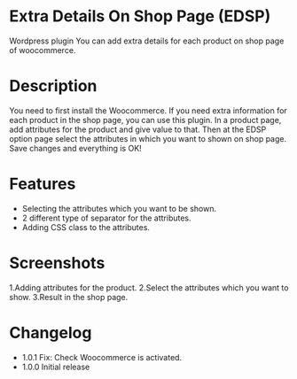 # Extra Details On Shop Page  (EDSP)
Wordpress plugin
You can add extra details for each product on shop page of woocommerce.

# Description 
You need to first install the Woocommerce. If you need extra information for each product in the shop page, you can use this plugin.
In a product page, add attributes for the product and give value to that. Then at the EDSP option page select the attributes in which you want to shown on shop page. Save changes and everything is OK!


# Features 
* Selecting the attributes which you want to be shown.
* 2 different type of separator for the attributes.
* Adding CSS class to the attributes.


# Screenshots 
1.Adding attributes for the product.
2.Select the attributes which you want to show.
3.Result in the shop page.

# Changelog 
* 1.0.1 Fix: Check Woocommerce is activated.
* 1.0.0 Initial release
